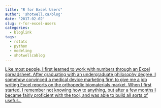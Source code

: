 ```yaml
---
title: "R for Excel Users"
author: 'shotwell.ca/blog'
date: '2017-02-02'
slug: r-for-excel-users
categories:
  - bloglink
tags:
  - rstats
  - python
  - modeling
  - shotwellcablog
---
```


[Like most people, I first learned to work with numbers through an Excel spreadsheet. After graduating with an undergraduate philosophy degree, I somehow convinced a medical device marketing firm to give me a job writing Excel reports on the orthopedic biomaterials market. When I first started, I remember not knowing how to anything, but after a few months I became fairly proficient with the tool, and was able to build all sorts of useful...<click to read more>](http://shotwell.ca/blog/2017/02/02/r-for-excel-users/)


